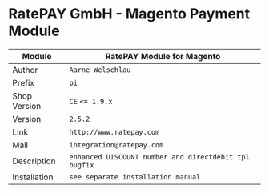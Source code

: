 RatePAY GmbH - Magento Payment Module
============================================

|Module | RatePAY Module for Magento
|------|----------
|Author | `Aarne Welschlau`
|Prefix | `pi`
|Shop Version | `CE` `<= 1.9.x`
|Version | `2.5.2`
|Link | `http://www.ratepay.com`
|Mail | `integration@ratepay.com`
|Description | `enhanced DISCOUNT number and directdebit tpl bugfix`
|Installation | `see separate installation manual`
